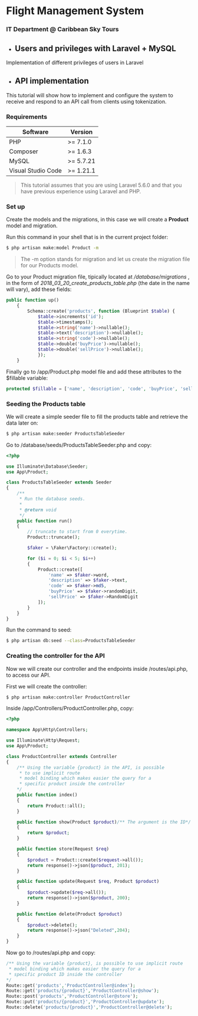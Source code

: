 # Flight Management System
### IT Department @ Caribbean Sky Tours

- ## Users and privileges with Laravel + MySQL
Implementation of different privileges of users in Laravel


- ## API implementation

This tutorial will show how to implement and configure the system to receive and respond to an API call from clients using tokenization.

### **Requirements**


| Software | Version |
| ------ | ------ |
| PHP | >= 7.1.0|
| Composer | >= 1.6.3 |
| MySQL| >= 5.7.21 |
| Visual Studio Code | >= 1.21.1 |

>This tutorial assumes that you are using Laravel 5.6.0 and that you have previous experience using Laravel and PHP.

### **Set up**
Create the models and the migrations, in this case we will create a **Product** model and migration.

Run this command in your shell that is in the current project folder:

```sh
$ php artisan make:model Product -m
```

>The -m option stands for migration and let us create the migration file for our Products model.

Go to your Product migration file, tipically located at _/database/migrations_ , in the form of _2018_03_20_create_products_table.php_ (the date in the name will vary), add these fields:

```PHP
public function up()
    {
        Schema::create('products', function (Blueprint $table) {
            $table->increments('id');
            $table->timestamps();
            $table->string('name')->nullable();
            $table->text('description')->nullable();
            $table->string('code')->nullable();
            $table->double('buyPrice')->nullable();
            $table->double('sellPrice')->nullable();
            });
    }
```
Finally go to /app/Product.php model file and add these attributes to the $fillable variable:

```php
protected $fillable = ['name', 'description', 'code', 'buyPrice', 'sellPrice'];
```

### **Seeding the Products table**

We will create a simple seeder file to fill the products table and retrieve the data later on:

```sh
$ php artisan make:seeder ProductsTableSeeder
```
Go to /database/seeds/ProductsTableSeeder.php and copy:

```php
<?php

use Illuminate\Database\Seeder;
use App\Product;

class ProductsTableSeeder extends Seeder
{
    /**
     * Run the database seeds.
     *
     * @return void
     */
    public function run()
    {
        // truncate to start from 0 everytime.
        Product::truncate();

        $faker = \Faker\Factory::create();

        for ($i = 0; $i < 5; $i++) 
        {
            Product::create([
                'name' => $faker->word,
                'description' => $faker->text,
                'code' => $faker->md5,
                'buyPrice' => $faker->randomDigit,
                'sellPrice' => $faker->RandomDigit
            ]);
        }
    }
}
```

Run the command to seed:

```sh
$ php artisan db:seed --class=ProductsTableSeeder
```

### **Creating the controller for the API**

Now we will create our controller and the endpoints inside /routes/api.php, to access our API. 

First we will create the controller:

```sh
$ php artisan make:controller ProductController
```

Inside /app/Controllers/ProductController.php, copy:

```php
<?php

namespace App\Http\Controllers;

use Illuminate\Http\Request;
use App\Product;

class ProductController extends Controller
{
    /** Using the variable {product} in the API, is possible 
     * to use implicit route
     * model binding which makes easier the query for a 
     * specific product inside the controller
    */
    public function index()
    {
        return Product::all();
    }

    public function show(Product $product)/** The argument is the ID*/ 
    {
        return $product;
    }

    public function store(Request $req)
    {
        $product = Product::create($request->all());
        return response()->json($product, 201);
    }

    public function update(Request $req, Product $product)
    {
        $product->update($req->all());
        return response()->json($product, 200);
    }

    public function delete(Product $product)
    {
        $product->delete();
        return response()->json("Deleted",204);
    }
}


```

Now go to /routes/api.php and copy:

```PHP
/** Using the variable {product}, is possible to use implicit route
 * model binding which makes easier the query for a 
 * specific product ID inside the controller
*/
Route::get('products','ProductController@index');
Route::get('products/{product}','ProductController@show');
Route::post('products','ProductController@store');
Route::put('products/{product}','ProductController@update');
Route::delete('products/{product}','ProductController@delete');
```